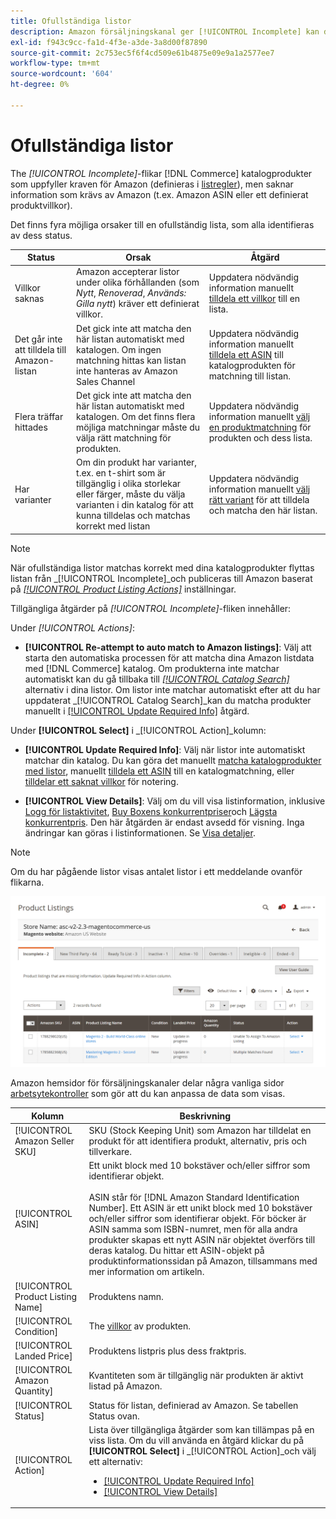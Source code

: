 ```yaml
---
title: Ofullständiga listor
description: Amazon försäljningskanal ger [!UICONTROL Incomplete] kan du identifiera och uppfylla behörighetskraven för dina ofullständiga Amazon-listor.
exl-id: f943c9cc-fa1d-4f3e-a3de-3a8d00f87890
source-git-commit: 2c753ec5f6f4cd509e61b4875e09e9a1a2577ee7
workflow-type: tm+mt
source-wordcount: '604'
ht-degree: 0%

---
```


# Ofullständiga listor

The _[!UICONTROL Incomplete]_-flikar [!DNL Commerce] katalogprodukter som uppfyller kraven för Amazon (definieras i [listregler](./listing-rules.md)), men saknar information som krävs av Amazon (t.ex. Amazon ASIN eller ett definierat produktvillkor).

Det finns fyra möjliga orsaker till en ofullständig lista, som alla identifieras av dess status.

| Status | Orsak | Åtgärd |
|--- |--- |--- |
| Villkor saknas | Amazon accepterar listor under olika förhållanden (som _Nytt_, _Renoverad_, _Används: Gilla nytt_) kräver ett definierat villkor. | Uppdatera nödvändig information manuellt [tilldela ett villkor](./amazon-manually-update-incomplete-listing.md#update-required-info-missing-condition) till en lista. |
| Det går inte att tilldela till Amazon-listan | Det gick inte att matcha den här listan automatiskt med katalogen. Om ingen matchning hittas kan listan inte hanteras av Amazon Sales Channel | Uppdatera nödvändig information manuellt [tilldela ett ASIN](./amazon-manually-update-incomplete-listing.md#update-required-info-unable-to-assign-to-amazon-listing) till katalogprodukten för matchning till listan. |
| Flera träffar hittades | Det gick inte att matcha den här listan automatiskt med katalogen. Om det finns flera möjliga matchningar måste du välja rätt matchning för produkten. | Uppdatera nödvändig information manuellt [välj en produktmatchning](./amazon-manually-update-incomplete-listing.md#update-required-info-multiple-matches-found) för produkten och dess lista. |
| Har varianter | Om din produkt har varianter, t.ex. en t-shirt som är tillgänglig i olika storlekar eller färger, måste du välja varianten i din katalog för att kunna tilldelas och matchas korrekt med listan | Uppdatera nödvändig information manuellt [välj rätt variant](./amazon-manually-update-incomplete-listing.md#update-required-info-has-variants) för att tilldela och matcha den här listan. |

>[!NOTE]
>När ofullständiga listor matchas korrekt med dina katalogprodukter flyttas listan från _[!UICONTROL Incomplete]_och publiceras till Amazon baserat på [_[!UICONTROL Product Listing Actions]_](./product-listing-actions.md) inställningar.

Tillgängliga åtgärder på _[!UICONTROL Incomplete]_-fliken innehåller:

Under _[!UICONTROL Actions]_:

- **[!UICONTROL Re-attempt to auto match to Amazon listings]**: Välj att starta den automatiska processen för att matcha dina Amazon listdata med [!DNL Commerce] katalog. Om produkterna inte matchar automatiskt kan du gå tillbaka till [_[!UICONTROL Catalog Search]_](./catalog-search.md) alternativ i dina listor. Om listor inte matchar automatiskt efter att du har uppdaterat _[!UICONTROL Catalog Search]_kan du matcha produkter manuellt i [[!UICONTROL Update Required Info]](./amazon-manually-update-incomplete-listing.md#update-required-info-multiple-matches-found) åtgärd.

Under **[!UICONTROL Select]** i _[!UICONTROL Action]_kolumn:

- **[!UICONTROL Update Required Info]**: Välj när listor inte automatiskt matchar din katalog. Du kan göra det manuellt [matcha katalogprodukter med listor](./amazon-manually-update-incomplete-listing.md#update-required-info-multiple-matches-found), manuellt [tilldela ett ASIN](./amazon-manually-update-incomplete-listing.md#update-required-info-unable-to-assign-to-amazon-listing) till en katalogmatchning, eller [tilldelar ett saknat villkor](./amazon-manually-update-incomplete-listing.md#update-required-info-missing-condition) för notering.

- **[!UICONTROL View Details]**: Välj om du vill visa listinformation, inklusive [Logg för listaktivitet](./product-listing-details.md#listing-activity-log), [Buy Boxens konkurrentpriser](./product-listing-details.md#buy-box-competitor-pricing)och [Lägsta konkurrentpris](./product-listing-details.md#lowest-competitor-pricing). Den här åtgärden är endast avsedd för visning. Inga ändringar kan göras i listinformationen. Se [Visa detaljer](./product-listing-details.md).

>[!NOTE]
>
>Om du har pågående listor visas antalet listor i ett meddelande ovanför flikarna.

![Ofullständiga Amazon-listor](assets/amazon-incomplete-listings.png)

Amazon hemsidor för försäljningskanaler delar några vanliga sidor [arbetsytekontroller](./workspace-controls.md) som gör att du kan anpassa de data som visas.

| Kolumn | Beskrivning |
|--- |--- |
| [!UICONTROL Amazon Seller SKU] | SKU (Stock Keeping Unit) som Amazon har tilldelat en produkt för att identifiera produkt, alternativ, pris och tillverkare. |
| [!UICONTROL ASIN] | Ett unikt block med 10 bokstäver och/eller siffror som identifierar objekt.<br><br>ASIN står för [!DNL Amazon Standard Identification Number]. Ett ASIN är ett unikt block med 10 bokstäver och/eller siffror som identifierar objekt. För böcker är ASIN samma som ISBN-numret, men för alla andra produkter skapas ett nytt ASIN när objektet överförs till deras katalog. Du hittar ett ASIN-objekt på produktinformationssidan på Amazon, tillsammans med mer information om artikeln. |
| [!UICONTROL Product Listing Name] | Produktens namn. |
| [!UICONTROL Condition] | The [villkor](./product-listing-condition.md) av produkten. |
| [!UICONTROL Landed Price] | Produktens listpris plus dess fraktpris. |
| [!UICONTROL Amazon Quantity] | Kvantiteten som är tillgänglig när produkten är aktivt listad på Amazon. |
| [!UICONTROL Status] | Status för listan, definierad av Amazon. Se tabellen Status ovan. |
| [!UICONTROL Action] | Lista över tillgängliga åtgärder som kan tillämpas på en viss lista. Om du vill använda en åtgärd klickar du på **[!UICONTROL Select]** i _[!UICONTROL Action]_och välj ett alternativ:<ul><li>[[!UICONTROL Update Required Info]](./amazon-manually-update-incomplete-listing.md)</li><li>[[!UICONTROL View Details]](./product-listing-details.md)</li></ul> |
